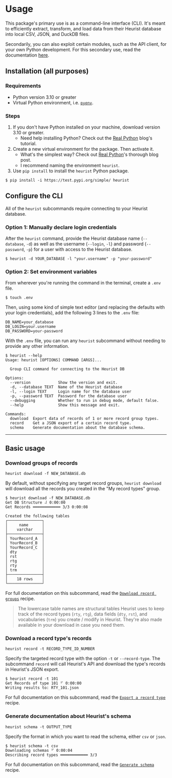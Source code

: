 # Usage

This package's primary use is as a command-line interface (CLI). It's meant to efficiently extract, transform, and load data from their Heurist database into local CSV, JSON, and DuckDB files.

Secondarily, you can also exploit certain modules, such as the API client, for your own Python development. For this secondary use, read the documentation [here](./recipes/module.md).

## Installation (all purposes)

### Requirements

- Python version 3.10 or greater
- Virtual Python environment, i.e. [`pyenv`](https://github.com/pyenv/pyenv?tab=readme-ov-file#installation).

### Steps

1. If you don't have Python installed on your machine, download version 3.10 or greater.
    - Need help installing Python? Check out the [Real Python](https://realpython.com/installing-python/) blog's tutorial.
2. Create a new virtual environment for the package. Then activate it.
    - What's the simplest way? Check out [Real Python](https://realpython.com/python-virtual-environments-a-primer/)'s thorough blog post.
    - I recommend naming the environment `heurist`.
3. Use `pip install` to install the `heurist` Python package.

```console
$ pip install -i https://test.pypi.org/simple/ heurist
```

## Configure the CLI

All of the `heurist` subcommands require connecting to your Heurist database.

### Option 1: Manually declare login credentials

After the `heurist` command, provide the Heurist database name (`--database`, `-d`) as well as the username (`--login`, `-l`) and password (`--password`, `-p`) for a user with access to the Heurist database.

```console
$ heurist -d YOUR_DATABASE -l "your.username" -p "your-password"
```

### Option 2: Set environment variables

From wherever you're running the command in the terminal, create a `.env` file.

```console
$ touch .env
```

Then, using some kind of simple text editor (and replacing the defaults with your login credentials), add the following 3 lines to the `.env` file:

```shell
DB_NAME=your_database
DB_LOGIN=your.username
DB_PASSWORD=your-password
```

With the `.env` file, you can run any `heurist` subcommand without needing to provide any other information.

```shell
$ heurist --help
Usage: heurist [OPTIONS] COMMAND [ARGS]...

  Group CLI command for connecting to the Heurist DB

Options:
  --version            Show the version and exit.
  -d, --database TEXT  Name of the Heurist database
  -l, --login TEXT     Login name for the database user
  -p, --password TEXT  Password for the database user
  --debugging          Whether to run in debug mode, default false.
  --help               Show this message and exit.

Commands:
  download  Export data of records of 1 or more record group types.
  record    Get a JSON export of a certain record type.
  schema    Generate documentation about the database schema.
```

---

## Basic usage

### Download groups of records

```shell
heurist download -f NEW_DATABASE.db
```

By default, without specifying any target record groups, `heurist download` will download all the records you created in the "My record types" group.

```shell
$ heurist download -f NEW_DATABASE.db
Get DB Structure ⠼ 0:00:00
Get Records ━━━━━━━━━━━━ 3/3 0:00:08

Created the following tables
┌───────────────┐
│     name      │
│    varchar    │
├───────────────┤
│ YourRecord_A  │
│ YourRecord_B  │
│ YourRecord_C  │
│ dty           │
│ rst           │
│ rtg           │
│ rty           │
│ trm           │
├───────────────┤
│    18 rows    │
└───────────────┘
```

For full documentation on this subcommand, read the [`Download record groups`](./recipes/download) recipe.

> The lowercase table names are structural tables Heurist uses to keep track of the record types (`rty`, `rtg`), data fields (`dty`, `rst`), and vocabularies (`trm`) you create / modify in Heurist. They're also made available in your download in case you need them.

### Download a record type's records

```console
heurist record -t RECORD_TYPE_ID_NUMBER
```

Specify the targeted record type with the option `-t` or `--record-type`. The subcommand `record` will call Heurist's API and download the type's records in Heurist's JSON export.

```shell
$ heurist record -t 101
Get Records of type 101 ⠋ 0:00:00
Writing results to: RTY_101.json
```

For full documentation on this subcommand, read the [`Export a record type`](./recipes/download) recipe.

### Generate documentation about Heurist's schema

```console
heurist schema -t OUTPUT_TYPE
```

Specify the format in which you want to read the schema, either `csv` or `json`.

```shell
$ heurist schema -t csv
Downloading schemas ⠋ 0:00:04
Describing record types ━━━━━━━━━━━━ 3/3
```

For full documentation on this subcommand, read the [`Generate schema`](./recipes/schema) recipe.
